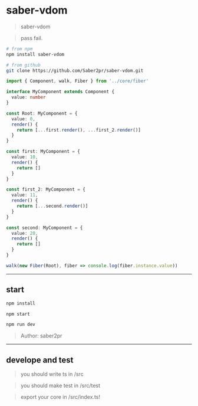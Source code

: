 # saber-vdom

> saber-vdom

> pass fail.

```bash
# from npm
npm install saber-vdom

# from github
git clone https://github.com/Saber2pr/saber-vdom.git
```

```ts
import { Component, walk, Fiber } from '../core/fiber'

interface MyComponent extends Component {
  value: number
}

const Root: MyComponent = {
  value: 0,
  render() {
    return [...first.render(), ...first_2.render()]
  }
}

const first: MyComponent = {
  value: 10,
  render() {
    return []
  }
}

const first_2: MyComponent = {
  value: 11,
  render() {
    return [...second.render()]
  }
}

const second: MyComponent = {
  value: 20,
  render() {
    return []
  }
}

walk(new Fiber(Root), fiber => console.log(fiber.instance.value))
```

---

## start

```bash
npm install
```

```bash
npm start

npm run dev

```

> Author: saber2pr

---

## develope and test

> you should write ts in /src

> you should make test in /src/test

> export your core in /src/index.ts!
